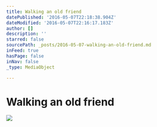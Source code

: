 ```yaml
---
title: Walking an old friend
datePublished: '2016-05-07T22:18:38.904Z'
dateModified: '2016-05-07T22:16:17.183Z'
author: []
description: ''
starred: false
sourcePath: _posts/2016-05-07-walking-an-old-friend.md
inFeed: true
hasPage: false
inNav: false
_type: MediaObject

---
```

# Walking an old friend
![](https://the-grid-user-content.s3-us-west-2.amazonaws.com/1ba3695a-01c3-409a-a1bd-10d98fcc6662.jpg)